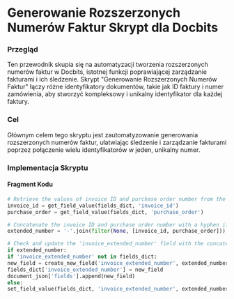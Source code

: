 # Generowanie Rozszerzonych Numerów Faktur Skrypt dla Docbits

### Przegląd

Ten przewodnik skupia się na automatyzacji tworzenia rozszerzonych numerów faktur w Docbits, istotnej funkcji poprawiającej zarządzanie fakturami i ich śledzenie. Skrypt "Generowanie Rozszerzonych Numerów Faktur" łączy różne identyfikatory dokumentów, takie jak ID faktury i numer zamówienia, aby stworzyć kompleksowy i unikalny identyfikator dla każdej faktury.

### Cel

Głównym celem tego skryptu jest zautomatyzowanie generowania rozszerzonych numerów faktur, ułatwiając śledzenie i zarządzanie fakturami poprzez połączenie wielu identyfikatorów w jeden, unikalny numer.

### Implementacja Skryptu

#### Fragment Kodu
```python
# Retrieve the values of invoice ID and purchase order number from the document
invoice_id = get_field_value(fields_dict, 'invoice_id')
purchase_order = get_field_value(fields_dict, 'purchase_order')

# Concatenate the invoice ID and purchase order number with a hyphen if both exist
extended_number = '-'.join(filter(None, [invoice_id, purchase_order]))

# Check and update the 'invoice_extended_number' field with the concatenated value
if extended_number:
if 'invoice_extended_number' not in fields_dict:
new_field = create_new_field('invoice_extended_number', extended_number)
fields_dict['invoice_extended_number'] = new_field
document_json['fields'].append(new_field)
else:
set_field_value(fields_dict, 'invoice_extended_number', extended_number)
```

